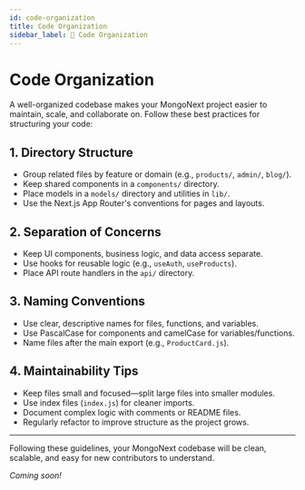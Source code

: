 ```yaml
---
id: code-organization
title: Code Organization
sidebar_label: 📓 Code Organization
---
```


# Code Organization

A well-organized codebase makes your MongoNext project easier to maintain, scale, and collaborate on. Follow these best practices for structuring your code:

## 1. Directory Structure
- Group related files by feature or domain (e.g., `products/`, `admin/`, `blog/`).
- Keep shared components in a `components/` directory.
- Place models in a `models/` directory and utilities in `lib/`.
- Use the Next.js App Router's conventions for pages and layouts.

## 2. Separation of Concerns
- Keep UI components, business logic, and data access separate.
- Use hooks for reusable logic (e.g., `useAuth`, `useProducts`).
- Place API route handlers in the `api/` directory.

## 3. Naming Conventions
- Use clear, descriptive names for files, functions, and variables.
- Use PascalCase for components and camelCase for variables/functions.
- Name files after the main export (e.g., `ProductCard.js`).

## 4. Maintainability Tips
- Keep files small and focused—split large files into smaller modules.
- Use index files (`index.js`) for cleaner imports.
- Document complex logic with comments or README files.
- Regularly refactor to improve structure as the project grows.

---

Following these guidelines, your MongoNext codebase will be clean, scalable, and easy for new contributors to understand.

_Coming soon!_ 
